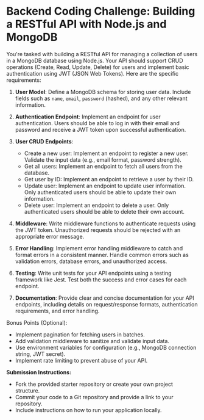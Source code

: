 # Backend Coding Challenge: Building a RESTful API with Node.js and MongoDB

You're tasked with building a RESTful API for managing a collection of users in a MongoDB database using Node.js. Your API should support CRUD operations (Create, Read, Update, Delete) for users and implement basic authentication using JWT (JSON Web Tokens). Here are the specific requirements:

1. **User Model**: Define a MongoDB schema for storing user data. Include fields such as `name`, `email`, `password` (hashed), and any other relevant information.

2. **Authentication Endpoint**: Implement an endpoint for user authentication. Users should be able to log in with their email and password and receive a JWT token upon successful authentication.

3. **User CRUD Endpoints**:
   - Create a new user: Implement an endpoint to register a new user. Validate the input data (e.g., email format, password strength).
   - Get all users: Implement an endpoint to fetch all users from the database.
   - Get user by ID: Implement an endpoint to retrieve a user by their ID.
   - Update user: Implement an endpoint to update user information. Only authenticated users should be able to update their own information.
   - Delete user: Implement an endpoint to delete a user. Only authenticated users should be able to delete their own account.

4. **Middleware**: Write middleware functions to authenticate requests using the JWT token. Unauthorized requests should be rejected with an appropriate error message.

5. **Error Handling**: Implement error handling middleware to catch and format errors in a consistent manner. Handle common errors such as validation errors, database errors, and unauthorized access.

6. **Testing**: Write unit tests for your API endpoints using a testing framework like Jest. Test both the success and error cases for each endpoint.

7. **Documentation**: Provide clear and concise documentation for your API endpoints, including details on request/response formats, authentication requirements, and error handling.

Bonus Points (Optional):
- Implement pagination for fetching users in batches.
- Add validation middleware to sanitize and validate input data.
- Use environment variables for configuration (e.g., MongoDB connection string, JWT secret).
- Implement rate limiting to prevent abuse of your API.


**Submission Instructions:**
- Fork the provided starter repository or create your own project structure.
- Commit your code to a Git repository and provide a link to your repository.
- Include instructions on how to run your application locally.

